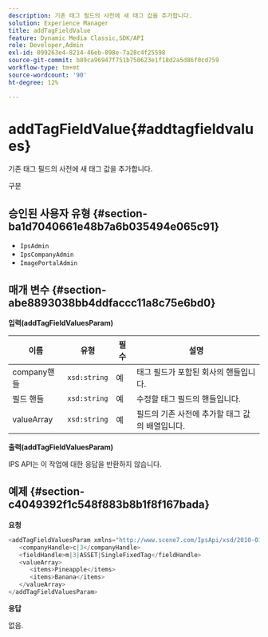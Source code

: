 ```yaml
---
description: 기존 태그 필드의 사전에 새 태그 값을 추가합니다.
solution: Experience Manager
title: addTagFieldValue
feature: Dynamic Media Classic,SDK/API
role: Developer,Admin
exl-id: 099263e4-8214-46eb-898e-7a28c4f25598
source-git-commit: b89ca96947f751b750623e1f18d2a5d86f0cd759
workflow-type: tm+mt
source-wordcount: '90'
ht-degree: 12%

---
```


# addTagFieldValue{#addtagfieldvalues}

기존 태그 필드의 사전에 새 태그 값을 추가합니다.

구문

## 승인된 사용자 유형 {#section-ba1d7040661e48b7a6b035494e065c91}

* `IpsAdmin`
* `IpsCompanyAdmin`
* `ImagePortalAdmin`

## 매개 변수 {#section-abe8893038bb4ddfaccc11a8c75e6bd0}

**입력(addTagFieldValuesParam)**

| 이름 | 유형 | 필수 | 설명 |
|---|---|---|---|
| company핸들 | `xsd:string` | 예 | 태그 필드가 포함된 회사의 핸들입니다. |
| 필드 핸들 | `xsd:string` | 예 | 수정할 태그 필드의 핸들입니다. |
| valueArray | `xsd:string` | 예 | 필드의 기존 사전에 추가할 태그 값의 배열입니다. |

**출력(addTagFieldValuesParam)**

IPS API는 이 작업에 대한 응답을 반환하지 않습니다.

## 예제 {#section-c4049392f1c548f883b8b1f8f167bada}

**요청**

```java {.line-numbers}
<addTagFieldValuesParam xmlns="http://www.scene7.com/IpsApi/xsd/2010-01-31">
   <companyHandle>c|3</companyHandle>
   <fieldHandle>m|3|ASSET|SingleFixedTag</fieldHandle>
   <valueArray>
      <items>Pineapple</items>
      <items>Banana</items>
   </valueArray>
</addTagFieldValuesParam>
```

**응답**

없음.
